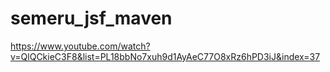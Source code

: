 # semeru_jsf_maven
https://www.youtube.com/watch?v=QlQCkieC3F8&list=PL18bbNo7xuh9d1AyAeC77O8xRz6hPD3iJ&index=37

